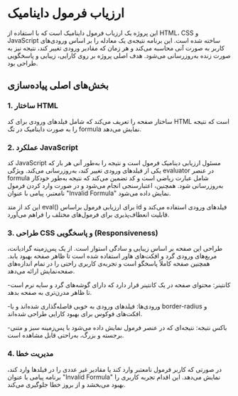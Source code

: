 # ارزیاب فرمول داینامیک

این پروژه یک ارزیاب فرمول داینامیک است که با استفاده از HTML، CSS و JavaScript ساخته شده است. این برنامه نتیجه‌ی یک معادله را بر اساس ورودی‌های کاربر به صورت آنی محاسبه می‌کند و هر زمان که مقادیر ورودی تغییر کند، نتیجه نیز به صورت زنده به‌روزرسانی می‌شود. هدف اصلی پروژه بر روی کارایی، زیبایی و پاسخگویی طراحی بود.

## بخش‌های اصلی پیاده‌سازی

### 1. **ساختار HTML**

ساختار صفحه را تعریف می‌کند که شامل فیلدهای ورودی برای کد HTML است که نتیجه را به صورت داینامیک در تگ formula نمایش می‌دهد.

### 2. **عملکرد JavaScript**

کد JavaScript مسئول ارزیابی دینامیک فرمول است و نتیجه را به‌طور آنی هر بار که یکی از فیلدهای ورودی تغییر کند، به‌روزرسانی می‌کند. ویژگی evaluator در عنصر formula شامل عبارت ریاضی است و کد تضمین می‌کند که نتیجه به‌طور خودکار به‌روزرسانی شود. همچنین، اعتبارسنجی انجام می‌شود و در صورت وارد کردن فرمول نامعتبر، پیامی با عنوان "Invalid Formula" نمایش داده می‌شود.

این کد از متد eval() برای ارزیابی فرمول براساس id فیلدهای ورودی استفاده می‌کند و قابلیت انعطاف‌پذیری برای فرمول‌های مختلف را فراهم می‌آورد.

### 3. **طراحی CSS و پاسخگویی (Responsiveness)**

طراحی این صفحه بر اساس زیبایی و سادگی استوار است. از یک پس‌زمینه گرادیانت، مربع‌های ورودی گرد و افکت‌های هاور استفاده شده است تا ظاهر صفحه بهبود یابد. همچنین صفحه کاملاً پاسخگو است و تجربه‌ی کاربری راحتی را در تمام اندازه‌های صفحه‌نمایش ارائه می‌دهد.

-کانتینر: محتوای صفحه در یک کانتینر قرار دارد که دارای گوشه‌های گرد و سایه نرم است تا ظاهر مدرن‌تری به صفحه بدهد.

-ورودی‌ها: فیلدهای ورودی به خوبی فاصله‌گذاری شده‌اند و با border-radius و افکت‌های فوکوس برای بهبود کارایی طراحی شده‌اند.

-باکس نتیجه: نتیجه‌ای که در عنصر فرمول نمایش داده می‌شود با پس‌زمینه سبز و متنی برجسته و بزرگ، به‌راحتی قابل مشاهده است.

### 4. **مدیریت خطا**

در صورتی که کاربر فرمول نامعتبر وارد کند یا مقادیر غیر عددی را در فیلدها وارد کند، برنامه پیامی با عنوان "Invalid Formula" نمایش می‌دهد. این اقدام تجربه کاربری را بهبود می‌بخشد و از بروز خطا جلوگیری می‌کند.


